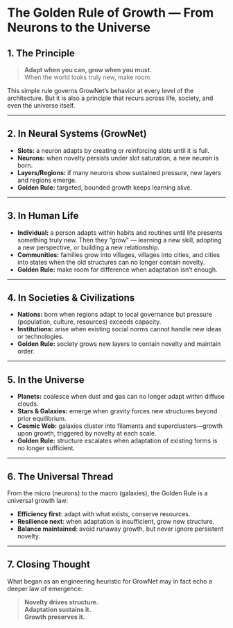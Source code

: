 # The Golden Rule of Growth — From Neurons to the Universe

## 1. The Principle

> **Adapt when you can, grow when you must.**  
> When the world looks truly new, make room.

This simple rule governs GrowNet’s behavior at every level of the architecture. But it is also a principle that recurs across life, society, and even the universe itself.

---

## 2. In Neural Systems (GrowNet)

- **Slots:** a neuron adapts by creating or reinforcing slots until it is full.  
- **Neurons:** when novelty persists under slot saturation, a new neuron is born.  
- **Layers/Regions:** if many neurons show sustained pressure, new layers and regions emerge.  
- **Golden Rule:** targeted, bounded growth keeps learning alive.

---

## 3. In Human Life

- **Individual:** a person adapts within habits and routines until life presents something truly new. Then they “grow” — learning a new skill, adopting a new perspective, or building a new relationship.  
- **Communities:** families grow into villages, villages into cities, and cities into states when the old structures can no longer contain novelty.  
- **Golden Rule:** make room for difference when adaptation isn’t enough.

---

## 4. In Societies & Civilizations

- **Nations:** born when regions adapt to local governance but pressure (population, culture, resources) exceeds capacity.  
- **Institutions:** arise when existing social norms cannot handle new ideas or technologies.  
- **Golden Rule:** society grows new layers to contain novelty and maintain order.

---

## 5. In the Universe

- **Planets:** coalesce when dust and gas can no longer adapt within diffuse clouds.  
- **Stars & Galaxies:** emerge when gravity forces new structures beyond prior equilibrium.  
- **Cosmic Web:** galaxies cluster into filaments and superclusters—growth upon growth, triggered by novelty at each scale.  
- **Golden Rule:** structure escalates when adaptation of existing forms is no longer sufficient.

---

## 6. The Universal Thread

From the micro (neurons) to the macro (galaxies), the Golden Rule is a universal growth law:

- **Efficiency first**: adapt with what exists, conserve resources.  
- **Resilience next**: when adaptation is insufficient, grow new structure.  
- **Balance maintained**: avoid runaway growth, but never ignore persistent novelty.

---

## 7. Closing Thought

What began as an engineering heuristic for GrowNet may in fact echo a deeper law of emergence:

> **Novelty drives structure.  
> Adaptation sustains it.  
> Growth preserves it.**

